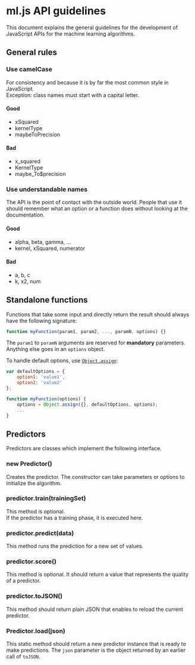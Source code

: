 # ml.js API guidelines

This document explains the general guidelines for the development of JavaScript APIs
for the machine learning algorithms.

## General rules

### Use camelCase

For consistency and because it is by far the most common style in JavaScript.  
Exception: class names must start with a capital letter.

#### Good

* xSquared
* kernelType
* maybeToPrecision

#### Bad

* x_squared
* KernelType
* maybe_To$precision

### Use understandable names

The API is the point of contact with the outside world. People that use it should remember what an
option or a function does without looking at the documentation.

#### Good

* alpha, beta, gamma, ...
* kernel, xSquared, numerator

#### Bad

* a, b, c
* k, x2, num

## Standalone functions

Functions that take some input and directly return the result should always have the following signature:

```js
function myFunction(param1, param2, ..., paramN, options) {}
```

The `param1` to `paramN` arguments are reserved for __mandatory__ parameters. Anything else goes in an `options` object.

To handle default options, use [`Object.assign`](https://developer.mozilla.org/en/docs/Web/JavaScript/Reference/Global_Objects/Object/assign):

```js
var defaultOptions = {
    option1: 'value1',
    option2: 'value2'
};

function myFunction(options) {
    options = Object.assign({}, defaultOptions, options);
    ...
}
```

## Predictors

Predictors are classes which implement the following interface.

### new Predictor()

Creates the predictor. The constructor can take parameters or options to initialize the algorithm.

### predictor.train(trainingSet)

This method is optional.  
If the predictor has a training phase, it is executed here.

### predictor.predict(data)

This method runs the prediction for a new set of values.

### predictor.score()

This method is optional.
It should return a value that represents the quality of a predictor.

### predictor.toJSON()

This method should return plain JSON that enables to reload the current predictor.

### Predictor.load(json)

This static method should return a new predictor instance that is ready to make predictions. The `json`
parameter is the object returned by an earlier call of `toJSON`.
